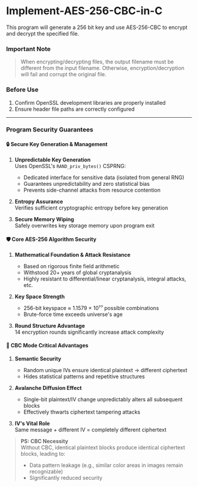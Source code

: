 # Implement-AES-256-CBC-in-C
This program will generate a 256 bit key and use AES-256-CBC to encrypt and decrypt the specified file.

### Important Note
> When encrypting/decrypting files, the output filename must be different from the input filename. Otherwise, encryption/decryption will fail and corrupt the original file.

### Before Use
1. Confirm OpenSSL development libraries are properly installed  
2. Ensure header file paths are correctly configured  

---

### Program Security Guarantees

#### 🔒 Secure Key Generation & Management
1. **Unpredictable Key Generation**  
   Uses OpenSSL's `RAND_priv_bytes()` CSPRNG:  
   - Dedicated interface for sensitive data (isolated from general RNG)  
   - Guarantees unpredictability and zero statistical bias  
   - Prevents side-channel attacks from resource contention  

2. **Entropy Assurance**  
   Verifies sufficient cryptographic entropy before key generation  

3. **Secure Memory Wiping**  
   Safely overwrites key storage memory upon program exit  

#### 🛡️ Core AES-256 Algorithm Security
1. **Mathematical Foundation & Attack Resistance**  
   - Based on rigorous finite field arithmetic  
   - Withstood 20+ years of global cryptanalysis  
   - Highly resistant to differential/linear cryptanalysis, integral attacks, etc.  

2. **Key Space Strength**  
   - 256-bit keyspace ≈ 1.1579 × 10⁷⁷ possible combinations  
   - Brute-force time exceeds universe's age  

3. **Round Structure Advantage**  
   14 encryption rounds significantly increase attack complexity  

#### 🔄 CBC Mode Critical Advantages
1. **Semantic Security**  
   - Random unique IVs ensure identical plaintext → different ciphertext  
   - Hides statistical patterns and repetitive structures  

2. **Avalanche Diffusion Effect**  
   - Single-bit plaintext/IV change unpredictably alters all subsequent blocks  
   - Effectively thwarts ciphertext tampering attacks  

3. **IV's Vital Role**  
   Same message + different IV = completely different ciphertext  

> **PS: CBC Necessity**  
> Without CBC, identical plaintext blocks produce identical ciphertext blocks, leading to:  
> - Data pattern leakage (e.g., similar color areas in images remain recognizable)  
> - Significantly reduced security
